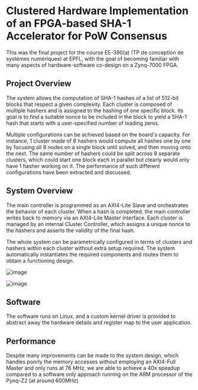 # Clustered Hardware Implementation of an FPGA-based SHA-1 Accelerator for PoW Consensus

This was the final project for the course EE-390(a) (TP de conception de systèmes numériques) at EPFL, with the goal of becoming familiar with many aspects of hardware-software co-design on a Zynq-7000 FPGA. 

## Project Overview
The system allows the computation of SHA-1 hashes of a list of 512-bit blocks that respect a given complexity. Each cluster is composed of multiple hashers and is assigned to the hashing of one specific block. Its goal is to find a suitable nonce to be included in the block to yield a SHA-1 hash that starts with a user-specified number of leading zeros. 

Multiple configurations can be achieved based on the board's capacity. For instance, 1 cluster made of 8 hashers would compute all hashes one by one by focusing all 8 nodes on a single block until solved, and then moving onto the next. The same number of hashers could be split across 8 separate clusters, which could start one block each in parallel but clearly would only have 1 hasher working on it. The performance of such different configurations have been extracted and discussed. 

## System Overview
The main controller is programmed as an AXI4-Lite Slave and orchestrates the behavior of each cluster. When a hash is completed, the main controller writes back to memory via an AXI4-Lite Master interface. Each cluster is managed by an internal Cluster Controller, which assigns a unique nonce to the hashers and asserts the validity of the final hash. 

The whole system can be parametrically configured in terms of clusters and hashers within each cluster without extra setup required. The system automatically instantiates the required components and routes them to obtain a functioning design. 

![image](https://user-images.githubusercontent.com/23176335/178532827-eb7f6985-5117-491f-99ac-8fcaea0db774.png)

![image](https://user-images.githubusercontent.com/23176335/178532864-1cb9ebd7-9d93-4ab5-a579-c196cd9f4b15.png)

## Software
The software runs on Linux, and a custom kernel driver is provided to abstract away the hardware details and register map to the user application. 

## Performance
Despite many improvements can be made to the system design, which handles poorly the memory accesses without employing an AXI4-Full Master and only runs at 76 MHz, we are able to achieve a 40x speedup compared to a software only approach running on the ARM processor of the Pynq-Z2 (at around 600MHz)
